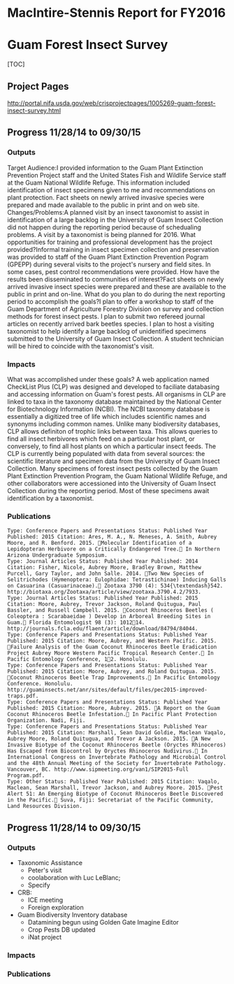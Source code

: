 # MacIntire-Stennis Report for FY2016
# Guam Forest Insect Survey

[TOC]

## Project Pages
http://portal.nifa.usda.gov/web/crisprojectpages/1005269-guam-forest-insect-survey.html

## Progress 11/28/14 to 09/30/15

### Outputs
Target Audience:I provided information to the Guam Plant Extinction Prevention Project staff and the United States Fish and Wildlife Service staff at the Guam National Wildlife Refuge. This information included identification of insect specimens given to me and recommendations on plant protection. Fact sheets on newly arrived invasive species were prepared and made available to the public in print and on web site. Changes/Problems:A planned visit by an insect taxonomist to assist in identification of a large backlog in the University of Guam Insect Collection did not happen during the reporting period because of schedualing problems. A visit by a taxonomist is being planned for 2016. What opportunities for training and professional development has the project provided?Informal training in insect specimen collection and preservation was provided to staff of the Guam Plant Extinction Prevention Pogram (GPEPP) during several visits to the project&#39;s nursery and field sites. In some cases, pest control recommendations were provided. How have the results been disseminated to communities of interest?Fact sheets on newly arrived invasive insect species were prepared and these are available to the public in print and on-line. What do you plan to do during the next reporting period to accomplish the goals?I plan to offer a workshop to staff of the Guam Department of Agriculture Forestry Division on survey and collection methods for forest insect pests. I plan to submit two refereed journal articles on recently arrived bark beetles species. I plan to host a visiting taxonomist to help identify a large backlog of unidentified specimens submitted to the University of Guam Insect Collection. A student technician will be hired to coincide with the taxonomist&#39;s visit.

### Impacts
What was accomplished under these goals? A web application named CheckList Plus (CLP) was designed and developed to faciliate databasing and accessing information on Guam&#39;s forest pests. All organisms in CLP are linked to taxa in the taxonomy database maintained by the National Center for Biotechnology Information (NCBI). The NCBI taxonomy database is essentially a digitized tree of life which includes scientific names and synonyms including common names. Unlike many biodiversity databases, CLP allows definiton of trophic links between taxa. This allows queries to find all insect herbivores which feed on a particular host plant, or conversely, to find all host plants on which a particular insect feeds. The CLP is currently being populated with data from several sources: the scientific literature and specimen data from the University of Guam Insect Collection. Many specimens of forest insect pests collected by the Guam Plant Extinction Prevention Program, the Guam National Wildlife Refuge, and other collaborators were accessioned into the University of Guam Insect Collection during the reporting period. Most of these specimens await identification by a taxonomist.

### Publications

    Type: Conference Papers and Presentations Status: Published Year Published: 2015 Citation: Ares, M. A., N. Meneses, A. Smith, Aubrey Moore, and R. Benford. 2015. Molecular Identification of a Lepidopteran Herbivore on a Critically Endangered Tree. In Northern Arizona Undergraduate Symposium.
    Type: Journal Articles Status: Published Year Published: 2014 Citation: Fisher, Nicole, Aubrey Moore, Bradley Brown, Matthew Purcell, Gary Taylor, and John Salle. 2014. Two New Species of Selitrichodes (Hymenoptera: Eulophidae: Tetrastichinae) Inducing Galls on Casuarina (Casuarinaceae). Zootaxa 3790 (4): 534{\textendash}542. http://biotaxa.org/Zootaxa/article/view/zootaxa.3790.4.2/7933.
    Type: Journal Articles Status: Published Year Published: 2015 Citation: Moore, Aubrey, Trevor Jackson, Roland Quitugua, Paul Bassler, and Russell Campbell. 2015. Coconut Rhinoceros Beetles ( Coleoptera : Scarabaeidae ) Develop in Arboreal Breeding Sites in Guam. Florida Entomologist 98 (3): 101214. http://journals.fcla.edu/flaent/article/download/84794/84044.
    Type: Conference Papers and Presentations Status: Published Year Published: 2015 Citation: Moore, Aubrey, and Western Pacific. 2015. Failure Analysis of the Guam Coconut Rhinoceros Beetle Eradication Project Aubrey Moore Western Pacific Tropical Research Center. In Pacific Entomology Conference, 12. Honolulu.
    Type: Conference Papers and Presentations Status: Published Year Published: 2015 Citation: Moore, Aubrey, and Roland Quitugua. 2015. Coconut Rhinoceros Beetle Trap Improvements. In Pacific Entomology Conference. Honolulu. http://guaminsects.net/anr/sites/default/files/pec2015-improved-traps.pdf.
    Type: Conference Papers and Presentations Status: Published Year Published: 2015 Citation: Moore, Aubrey. 2015. A Report on the Guam Coconut Rhinoceros Beetle Infestation. In Pacific Plant Protection Organization. Nadi, Fiji.
    Type: Conference Papers and Presentations Status: Published Year Published: 2015 Citation: Marshall, Sean David Goldie, Maclean Vaqalo, Aubrey Moore, Roland Quitugua, and Trevor A Jackson. 2015. A New Invasive Biotype of the Coconut Rhinoceros Beetle (Oryctes Rhinoceros) Has Escaped from Biocontrol by Oryctes Rhinoceros Nudivirus. In International Congress on Invertebrate Pathology and Microbial Control and the 48th Annual Meeting of the Society for Invertebrate Pathology. Vancouver, BC. http://www.sipmeeting.org/van1/SIP2015-Full Program.pdf.
    Type: Other Status: Published Year Published: 2015 Citation: Vaqalo, Maclean, Sean Marshall, Trevor Jackson, and Aubrey Moore. 2015. Pest Alert 51: An Emerging Biotype of Coconut Rhinoceros Beetle Discovered in the Pacific. Suva, Fiji: Secretariat of the Pacific Community, Land Resources Division.

## Progress 11/28/14 to 09/30/15

### Outputs
* Taxonomic Assistance
	* Peter's visit 
	* coolaboration with Luc LeBlanc; 
	* Specify
* CRB: 
	* ICE meeting
	* Foreign exploration
* Guam Biodiversity Inventory database
	* Datamining begun using Golden Gate Imagine Editor
	* Crop Pests DB updated
	* iNat project

### Impacts

### Publications




